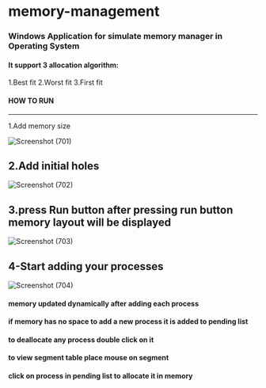# memory-management

### Windows Application for simulate memory manager in Operating System

#### It support 3 allocation algorithm:
1.Best fit
2.Worst fit 
3.First fit 

#### HOW TO RUN
-----------
1.Add memory size

![Screenshot (701)](https://user-images.githubusercontent.com/61027133/81751263-6309dd80-94af-11ea-8fab-341324e3e766.png)

2.Add initial holes
------------------------
![Screenshot (702)](https://user-images.githubusercontent.com/61027133/81751336-859bf680-94af-11ea-98fb-8f076ddae01c.png)

3.press Run button 
after pressing run button memory layout will be displayed 
------------------------------------------------------
![Screenshot (703)](https://user-images.githubusercontent.com/61027133/81751528-e9262400-94af-11ea-8118-60f0bb2bdd36.png)

4-Start adding  your processes
------------------------
![Screenshot (704)](https://user-images.githubusercontent.com/61027133/81751597-05c25c00-94b0-11ea-98e4-0914861e2f39.png)

#### memory updated dynamically after adding each process 

#### if memory has no space to add a new process it is added to pending list 
#### to deallocate any process double click on it 
#### to view segment table place mouse on segment 
#### click on process in pending list to allocate it in memory 

